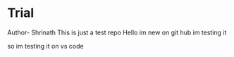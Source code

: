 # Trial
Author- Shrinath
This is just a test repo
Hello im new on git hub 
im testing it

so im testing it on vs code